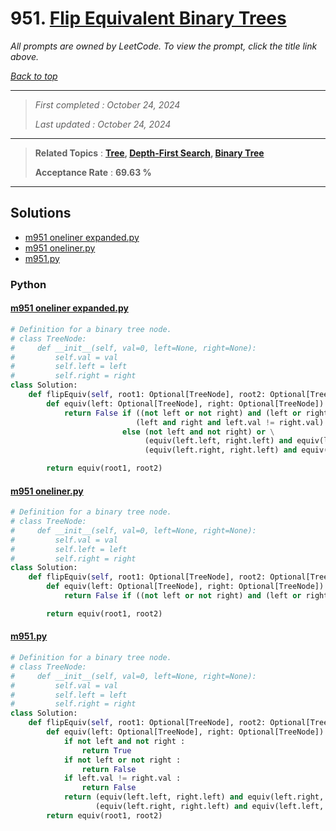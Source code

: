 # 951. [Flip Equivalent Binary Trees](<https://leetcode.com/problems/flip-equivalent-binary-trees>)

*All prompts are owned by LeetCode. To view the prompt, click the title link above.*

*[Back to top](<../README.md>)*

------

> *First completed : October 24, 2024*
>
> *Last updated : October 24, 2024*

------

> **Related Topics** : **[Tree](<by_topic/Tree.md>), [Depth-First Search](<by_topic/Depth-First Search.md>), [Binary Tree](<by_topic/Binary Tree.md>)**
>
> **Acceptance Rate** : **69.63 %**

------

## Solutions

- [m951 oneliner expanded.py](<../my-submissions/m951 oneliner expanded.py>)
- [m951 oneliner.py](<../my-submissions/m951 oneliner.py>)
- [m951.py](<../my-submissions/m951.py>)
### Python
#### [m951 oneliner expanded.py](<../my-submissions/m951 oneliner expanded.py>)
```Python
# Definition for a binary tree node.
# class TreeNode:
#     def __init__(self, val=0, left=None, right=None):
#         self.val = val
#         self.left = left
#         self.right = right
class Solution:
    def flipEquiv(self, root1: Optional[TreeNode], root2: Optional[TreeNode]) -> bool:
        def equiv(left: Optional[TreeNode], right: Optional[TreeNode]) -> bool :
            return False if ((not left or not right) and (left or right)) or \
                            (left and right and left.val != right.val) \
                         else (not left and not right) or \
                              (equiv(left.left, right.left) and equiv(left.right, right.right)) or \
                              (equiv(left.right, right.left) and equiv(left.left, right.right))

        return equiv(root1, root2)

```

#### [m951 oneliner.py](<../my-submissions/m951 oneliner.py>)
```Python
# Definition for a binary tree node.
# class TreeNode:
#     def __init__(self, val=0, left=None, right=None):
#         self.val = val
#         self.left = left
#         self.right = right
class Solution:
    def flipEquiv(self, root1: Optional[TreeNode], root2: Optional[TreeNode]) -> bool:
        def equiv(left: Optional[TreeNode], right: Optional[TreeNode]) -> bool :
            return False if ((not left or not right) and (left or right)) or (left and right and left.val != right.val) else (not left and not right) or (equiv(left.left, right.left) and equiv(left.right, right.right)) or (equiv(left.right, right.left) and equiv(left.left, right.right))

        return equiv(root1, root2)

```

#### [m951.py](<../my-submissions/m951.py>)
```Python
# Definition for a binary tree node.
# class TreeNode:
#     def __init__(self, val=0, left=None, right=None):
#         self.val = val
#         self.left = left
#         self.right = right
class Solution:
    def flipEquiv(self, root1: Optional[TreeNode], root2: Optional[TreeNode]) -> bool:
        def equiv(left: Optional[TreeNode], right: Optional[TreeNode]) -> bool :
            if not left and not right :
                return True
            if not left or not right :
                return False
            if left.val != right.val :
                return False
            return (equiv(left.left, right.left) and equiv(left.right, right.right)) or \
                   (equiv(left.right, right.left) and equiv(left.left, right.right))
        return equiv(root1, root2)

```

